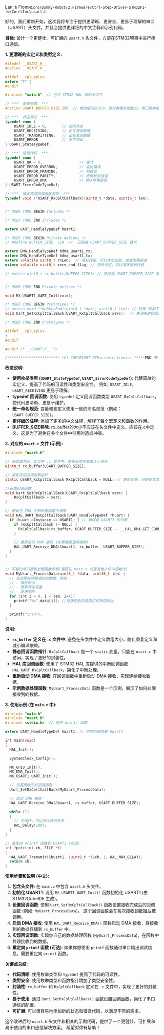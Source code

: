 Lan: `h` From`Micro/Dummy-Robot/2.Firmware/Ctrl-Step-Driver-STM32F1-fw\Core\Inc\usart.h`

好的，我们重新开始，这次我将专注于提供更清晰、更安全、更易于理解的串口（USART）头文件，并且会提供更详细的中文注释和示例代码。

**目标:** 设计一个更健壮、可扩展的 `usart.h` 头文件，方便在STM32项目中进行串口通信。

**1. 更清晰的宏定义和类型定义:**

```c
#ifndef __USART_H__
#define __USART_H__

#ifdef __cplusplus
extern "C" {
#endif

#include "main.h"  // 包含 STM32 HAL 库的头文件

// ***  配置参数  ***
#define USART_BUFFER_SIZE 256  // 增加缓冲区大小，提升数据处理能力。串口接收缓冲区大小

// ***  状态标志  ***
typedef enum {
    USART_IDLE = 0,       // 空闲状态
    USART_RECEIVING,      // 正在接收数据
    USART_TRANSMITTING,   // 正在发送数据
    USART_ERROR           // 发生错误
} USART_StateTypeDef;

// ***  错误代码  ***
typedef enum {
    USART_OK = 0,                 // 成功
    USART_ERROR_OVERRUN,          // 溢出错误
    USART_ERROR_FRAMING,          // 帧错误
    USART_ERROR_PARITY,           // 奇偶校验错误
    USART_ERROR_DMA               // DMA传输错误
} USART_ErrorCodeTypeDef;

// ***  接收完成回调函数类型  ***
typedef void (*USART_RxCpltCallback)(uint8_t *data, uint16_t len);


/* USER CODE BEGIN Includes */

/* USER CODE END Includes */

extern UART_HandleTypeDef huart1;

/* USER CODE BEGIN Private defines */
// #define BUFFER_SIZE  128  //  已经被 USART_BUFFER_SIZE 替代

extern DMA_HandleTypeDef hdma_usart1_rx;
extern DMA_HandleTypeDef hdma_usart1_tx;
extern volatile uint8_t rxLen;  // 用处待定，可以考虑去除，或者明确用途
extern volatile uint8_t recv_end_flag; // 用处待定，可以用状态机代替

// extern uint8_t rx_buffer[BUFFER_SIZE]; // 已经被 USART_BUFFER_SIZE 替代，并且移到 .c 文件中


/* USER CODE END Private defines */

void MX_USART1_UART_Init(void);

/* USER CODE BEGIN Prototypes */
// extern void (*OnRecvEnd)(uint8_t *data, uint16_t len); // 已被 USART_RxCpltCallback 替代
void Uart_SetRxCpltCallBack(USART_RxCpltCallback xerc);  // 更清晰的回调函数设置

/* USER CODE END Prototypes */

#ifdef __cplusplus
}
#endif

#endif /* __USART_H__ */

/************************ (C) COPYRIGHT STMicroelectronics *****END OF FILE****/
```

**改进说明:**

*   **使用枚举类型 (`USART_StateTypeDef`, `USART_ErrorCodeTypeDef`)**:  代替简单的宏定义，提高了代码的可读性和类型安全性。  例如, `USART_IDLE`, `USART_RECEIVING` 更易于理解。
*   **typedef 回调函数**: 使用 `typedef` 定义回调函数类型 `USART_RxCpltCallback`，使代码更清晰、更易于维护。
*   **统一命名规范**:  变量和宏定义使用一致的命名规范（例如： `USART_BUFFER_SIZE`）。
*   **更详细的注释**:  添加了更多的中文注释，解释了每个宏定义和函数的作用。
*   **BUFFER_SIZE移除**: rx_buffer的大小不应该在头文件中定义，应该在.c中定义，这是为了避免在多个文件中引用时造成冲突。

**2. 对应的 `usart.c` 文件 (示例):**

```c
#include "usart.h"

// 接收缓冲区，定义在 .c 文件中，避免头文件暴露大小信息
uint8_t rx_buffer[USART_BUFFER_SIZE];

// 接收完成回调函数指针
static USART_RxCpltCallback RxCpltCallback = NULL; // 静态变量，只能在本文件访问

//设置回调函数
void Uart_SetRxCpltCallBack(USART_RxCpltCallback xerc) {
    RxCpltCallback = xerc;
}

// 假设在 DMA 中断处理函数中调用
void HAL_UART_RxCpltCallback(UART_HandleTypeDef *huart) {
  if (huart->Instance == USART1) { // 确保是 USART1 的中断
    if (RxCpltCallback != NULL) {
      RxCpltCallback(rx_buffer, USART_BUFFER_SIZE -  __HAL_DMA_GET_COUNTER(huart->hdmarx)); // 传递数据和长度
    }

    // 重新启动 DMA 接收 (如果需要连续接收)
    HAL_UART_Receive_DMA(&huart1, rx_buffer, USART_BUFFER_SIZE);
  }
}


// 可能的串口接收处理函数示例(需要在 main.c 或者其他文件中初始化)
void MyUsart_ProcessData(uint8_t *data, uint16_t len) {
  // 在这里处理接收到的数据，例如：
  // - 解析命令
  // - 更新状态变量
  // - 发送响应
  for (int i = 0; i < len; i++){
    printf("%c",data[i]); //将接收到的数据打印到控制台
  }

  printf("\r\n");
}
```

**说明:**

*   **`rx_buffer` 定义在 `.c` 文件中**:  避免在头文件中定义数组大小，防止重复定义和减小编译依赖。
*   **静态回调函数指针**:  `RxCpltCallback` 是一个 `static` 变量，只能在 `usart.c` 中访问，实现了更好的封装性。
*   **HAL 库回调函数**:  使用了 STM32 HAL 库提供的中断回调函数 `HAL_UART_RxCpltCallback`，简化了中断处理。
*   **重新启动 DMA 接收**:  在回调函数中重新启动 DMA 接收，实现连续接收数据。
*   **示例数据处理函数**:  `MyUsart_ProcessData` 函数是一个示例，展示了如何处理接收到的数据。

**3. 使用示例 (在 `main.c` 中):**

```c
#include "main.h"
#include "usart.h"
#include <stdio.h>  // 使用 printf 函数

extern UART_HandleTypeDef huart1; // 声明外部变量 huart1

int main(void)
{
  HAL_Init();

  SystemClock_Config();

  MX_GPIO_Init();
  MX_DMA_Init();
  MX_USART1_UART_Init();

  // 设置接收完成回调函数
  Uart_SetRxCpltCallBack(MyUsart_ProcessData);

  // 启动 DMA 接收
  HAL_UART_Receive_DMA(&huart1, rx_buffer, USART_BUFFER_SIZE);

  while (1)
  {
    // 主循环，可以执行其他任务
    HAL_Delay(100);
  }
}

// 重定向 printf 函数到 USART1 (可选)
int fputc(int ch, FILE *f)
{
  HAL_UART_Transmit(&huart1, (uint8_t *)&ch, 1, HAL_MAX_DELAY);
  return ch;
}
```

**使用步骤和说明 (中文):**

1.  **包含头文件**:  在 `main.c` 中包含 `usart.h` 头文件。
2.  **初始化 USART1**:  调用 `MX_USART1_UART_Init()` 函数初始化 USART1 (由 STM32CubeIDE 生成)。
3.  **设置回调函数**:  使用 `Uart_SetRxCpltCallBack()` 函数设置接收完成后的回调函数 (例如: `MyUsart_ProcessData`)。  这个回调函数会在每次接收到数据后被调用。
4.  **启动 DMA 接收**:  使用 `HAL_UART_Receive_DMA()` 函数启动 DMA 接收，将接收到的数据存储到 `rx_buffer` 中。
5.  **实现回调函数**:  实现你自己的数据处理函数 (`MyUsart_ProcessData`)，在函数中处理接收到的数据。
6.  **重定向 `printf` 函数 (可选)**:  如果你想使用 `printf` 函数通过串口输出调试信息，需要重定向 `printf` 函数。

**关键点总结:**

*   **代码清晰**: 使用枚举类型和 `typedef` 提高了代码的可读性。
*   **类型安全**: 使用枚举类型和函数指针增加了类型安全性。
*   **封装性**: `rx_buffer` 和 `RxCpltCallback` 定义在 `.c` 文件中，实现了更好的封装性。
*   **易于使用**:  通过 `Uart_SetRxCpltCallBack()` 函数设置回调函数，简化了串口通信的配置。
*   **可扩展**:  可以很容易地添加新的状态和错误代码，以满足不同的需求。

这个改进后的 `usart.h` 头文件和相关的示例代码，提供了一个更健壮、可扩展和易于使用的串口通信解决方案。 希望对你有帮助！
